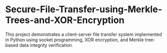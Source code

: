 # Secure-File-Transfer-using-Merkle-Trees-and-XOR-Encryption
This project demonstrates a client-server file transfer system implemented in Python using socket programming, XOR encryption, and Merkle tree-based data integrity verification.
